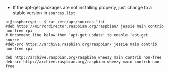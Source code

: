 - If the apt-get packages are not installing properly, just change to a stable version in `sources.list`

```shell
pi@raspberrypi:~ $ cat /etc/apt/sources.list
#deb https://mirrordirector.raspbian.org/raspbian/ jessie main contrib non-free rpi
# Uncomment line below then 'apt-get update' to enable 'apt-get source'
#deb-src https://archive.raspbian.org/raspbian/ jessie main contrib non-free rpi

deb http://archive.raspbian.org/raspbian wheezy main contrib non-free
deb-src http://archive.raspbian.org/raspbian wheezy main contrib non-free
```
